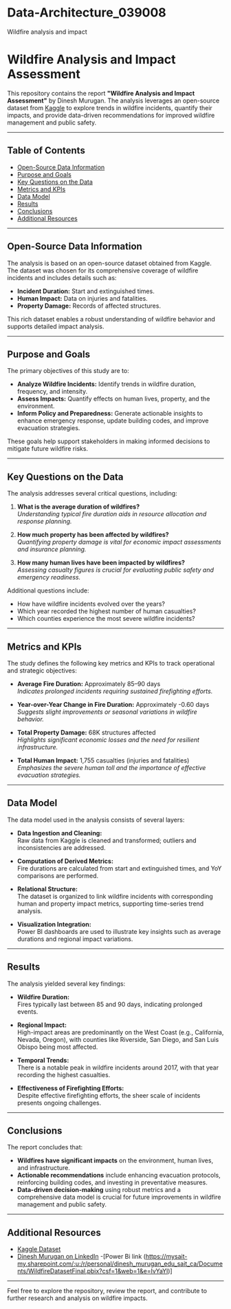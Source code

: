 # Data-Architecture_039008
Wildfire analysis and impact
# Wildfire Analysis and Impact Assessment

This repository contains the report **"Wildfire Analysis and Impact Assessment"** by Dinesh Murugan. The analysis leverages an open-source dataset from [Kaggle](https://www.kaggle.com/) to explore trends in wildfire incidents, quantify their impacts, and provide data-driven recommendations for improved wildfire management and public safety.

---

## Table of Contents

- [Open-Source Data Information](#open-source-data-information)
- [Purpose and Goals](#purpose-and-goals)
- [Key Questions on the Data](#key-questions-on-the-data)
- [Metrics and KPIs](#metrics-and-kpis)
- [Data Model](#data-model)
- [Results](#results)
- [Conclusions](#conclusions)
- [Additional Resources](#additional-resources)

---

## Open-Source Data Information

The analysis is based on an open-source dataset obtained from Kaggle. The dataset was chosen for its comprehensive coverage of wildfire incidents and includes details such as:

- **Incident Duration:** Start and extinguished times.
- **Human Impact:** Data on injuries and fatalities.
- **Property Damage:** Records of affected structures.

This rich dataset enables a robust understanding of wildfire behavior and supports detailed impact analysis.

---

## Purpose and Goals

The primary objectives of this study are to:

- **Analyze Wildfire Incidents:** Identify trends in wildfire duration, frequency, and intensity.
- **Assess Impacts:** Quantify effects on human lives, property, and the environment.
- **Inform Policy and Preparedness:** Generate actionable insights to enhance emergency response, update building codes, and improve evacuation strategies.

These goals help support stakeholders in making informed decisions to mitigate future wildfire risks.

---

## Key Questions on the Data

The analysis addresses several critical questions, including:

1. **What is the average duration of wildfires?**  
   *Understanding typical fire duration aids in resource allocation and response planning.*

2. **How much property has been affected by wildfires?**  
   *Quantifying property damage is vital for economic impact assessments and insurance planning.*

3. **How many human lives have been impacted by wildfires?**  
   *Assessing casualty figures is crucial for evaluating public safety and emergency readiness.*

Additional questions include:
- How have wildfire incidents evolved over the years?
- Which year recorded the highest number of human casualties?
- Which counties experience the most severe wildfire incidents?

---

## Metrics and KPIs

The study defines the following key metrics and KPIs to track operational and strategic objectives:

- **Average Fire Duration:** Approximately 85–90 days  
  *Indicates prolonged incidents requiring sustained firefighting efforts.*

- **Year-over-Year Change in Fire Duration:** Approximately -0.60 days  
  *Suggests slight improvements or seasonal variations in wildfire behavior.*

- **Total Property Damage:** 68K structures affected  
  *Highlights significant economic losses and the need for resilient infrastructure.*

- **Total Human Impact:** 1,755 casualties (injuries and fatalities)  
  *Emphasizes the severe human toll and the importance of effective evacuation strategies.*

---

## Data Model

The data model used in the analysis consists of several layers:

- **Data Ingestion and Cleaning:**  
  Raw data from Kaggle is cleaned and transformed; outliers and inconsistencies are addressed.

- **Computation of Derived Metrics:**  
  Fire durations are calculated from start and extinguished times, and YoY comparisons are performed.

- **Relational Structure:**  
  The dataset is organized to link wildfire incidents with corresponding human and property impact metrics, supporting time-series trend analysis.

- **Visualization Integration:**  
  Power BI dashboards are used to illustrate key insights such as average durations and regional impact variations.

---

## Results

The analysis yielded several key findings:

- **Wildfire Duration:**  
  Fires typically last between 85 and 90 days, indicating prolonged events.

- **Regional Impact:**  
  High-impact areas are predominantly on the West Coast (e.g., California, Nevada, Oregon), with counties like Riverside, San Diego, and San Luis Obispo being most affected.

- **Temporal Trends:**  
  There is a notable peak in wildfire incidents around 2017, with that year recording the highest casualties.

- **Effectiveness of Firefighting Efforts:**  
  Despite effective firefighting efforts, the sheer scale of incidents presents ongoing challenges.

---

## Conclusions

The report concludes that:

- **Wildfires have significant impacts** on the environment, human lives, and infrastructure.
- **Actionable recommendations** include enhancing evacuation protocols, reinforcing building codes, and investing in preventative measures.
- **Data-driven decision-making** using robust metrics and a comprehensive data model is crucial for future improvements in wildfire management and public safety.

---

## Additional Resources

- [Kaggle Dataset](https://www.kaggle.com/)
- [Dinesh Murugan on LinkedIn](https://www.linkedin.com/in/dinesh0410)
  -[Power Bi link (https://mysait-my.sharepoint.com/:u:/r/personal/dinesh_murugan_edu_sait_ca/Documents/WildfireDatasetFinal.pbix?csf=1&web=1&e=IvYaYl)]
---

Feel free to explore the repository, review the report, and contribute to further research and analysis on wildfire impacts.
